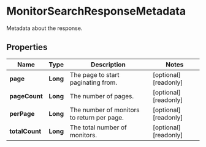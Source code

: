 

# MonitorSearchResponseMetadata

Metadata about the response.

## Properties

Name | Type | Description | Notes
------------ | ------------- | ------------- | -------------
**page** | **Long** | The page to start paginating from. |  [optional] [readonly]
**pageCount** | **Long** | The number of pages. |  [optional] [readonly]
**perPage** | **Long** | The number of monitors to return per page. |  [optional] [readonly]
**totalCount** | **Long** | The total number of monitors. |  [optional] [readonly]



